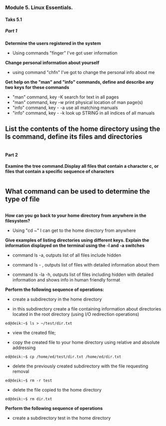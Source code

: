 ### Module 5. Linux Essentials.
#### Taks 5.1
##### Part 1

**Determine the users registered in the system**
 - Using commands "finger" I've got user information
 ![]()

 **Change personal information about yourself**
  - using command "chfn" I've got to change the personal info about me
  ![]()

  **Get help on the "man" and "info" commands, define and describe any two
keys for these commands**
 - "man" command, key -K  search for text in all pages
 - "man" command, key -w  print physical location of man page(s)
 - "info" command, key - -a  use all matching manuals
 - "info" command, key - -k  look up STRING in all indices of all manuals



 **List the contents of the home directory using the ls command, define its files
and directories**
 - 
 ![]()


 #### Part 2

 **Examine the tree command.Display all files that contain a character c, or files that contain a
specific sequence of characters**

![]()

**What command can be used to determine the type of file**
  - 
![]()

**How can you go back to your home directory from anywhere in the filesystem?**
 - Using "cd ~" I can get to the home directory from anywhere
 ![]()

**Give examples of listing directories using different keys. Explain the information displayed on the terminal using the -l and -a switches**

- command ls -a, outputs list of all files include hidden
![]()

- command ls - , outputs list of files with detailed information about them
![]()

- command ls -la -h, outputs list of files including hidden with detailed information and shows info in human friendly format
![]()

**Perform the following sequence of operations:**
- create a subdirectory in the home directory
![]()

- in this subdirectory create a file containing 
information about directories located in the root directory (using I/O redirection operations)
```
ed@deik:~$ ls > ~/test/dir.txt
```

- view the created file;
![]()

- copy the created file to your home directory using relative and absolute addressing
```
ed@deik:~$ cp /home/ed/test/dir.txt /home/ed/dir.txt
```



- delete the previously created subdirectory with the file requesting removal

```
ed@deik:~$ rm -r test
```

- delete the file copied to the home directory
```
ed@deik:~$ rm dir.txt
```

**Perform the following sequence of operations**
- create a subdirectory test in the home directory
![]()






